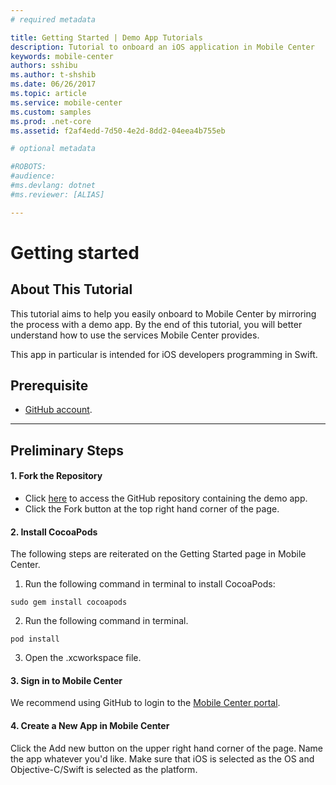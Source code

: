 ```yaml
---
# required metadata

title: Getting Started | Demo App Tutorials
description: Tutorial to onboard an iOS application in Mobile Center
keywords: mobile-center
authors: sshibu
ms.author: t-shshib
ms.date: 06/26/2017
ms.topic: article
ms.service: mobile-center
ms.custom: samples
ms.prod: .net-core
ms.assetid: f2af4edd-7d50-4e2d-8dd2-04eea4b755eb

# optional metadata

#ROBOTS:
#audience:
#ms.devlang: dotnet
#ms.reviewer: [ALIAS]

---
```



# Getting started
## About This Tutorial

This tutorial aims to help you easily onboard to Mobile Center by mirroring the process with a demo app. By the end of this tutorial, you will better understand how to use the services Mobile Center provides.  

This app in particular is intended for iOS developers programming in Swift.

## Prerequisite
- [GitHub account](https://github.com/join).

---

## Preliminary Steps

#### 1. Fork the Repository
- Click [here](https://github.com/MobileCenter/demoapp-ios-swift) to access the GitHub repository containing the demo app.
- Click the Fork button at the top right hand corner of the page.

#### 2. Install CocoaPods
The following steps are reiterated on the Getting Started page in Mobile Center.
1. Run the following command in terminal to install CocoaPods:
```
sudo gem install cocoapods
```
2. Run the following command in terminal.
```
pod install
```

3. Open the .xcworkspace file.



#### 3. Sign in to Mobile Center
We recommend using GitHub to login to the [Mobile Center portal](https://mobile.azure.com).

#### 4. Create a New App in Mobile Center
Click the Add new button on the upper right hand corner of the page.
Name the app whatever you'd like. Make sure that iOS is selected as the OS and Objective-C/Swift is selected as the platform.

